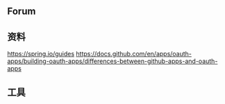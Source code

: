 ## Forum

## 资料
https://spring.io/guides
https://docs.github.com/en/apps/oauth-apps/building-oauth-apps/differences-between-github-apps-and-oauth-apps

## 工具
